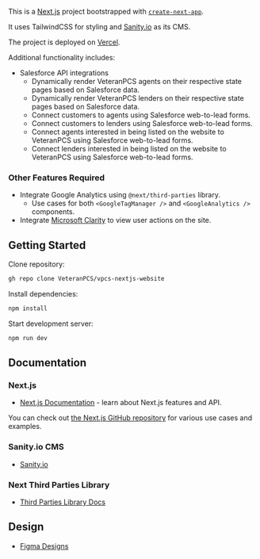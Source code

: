 This is a [Next.js](https://nextjs.org/) project bootstrapped with [`create-next-app`](https://github.com/vercel/next.js/tree/canary/packages/create-next-app).

It uses TailwindCSS for styling and [Sanity.io](https://www.sanity.io/docs) as its CMS.

The project is deployed on [Vercel](https://vercel.com).

Additional functionality includes:

- Salesforce API integrations
    - Dynamically render VeteranPCS agents on their respective state pages based on Salesforce data.
    - Dynamically render VeteranPCS lenders on their respective state pages based on Salesforce data.
    - Connect customers to agents using Salesforce web-to-lead forms.
    - Connect customers to lenders using Salesforce web-to-lead forms.
    - Connect agents interested in being listed on the website to VeteranPCS using Salesforce web-to-lead forms.
    - Connect lenders interested in being listed on the website to VeteranPCS using Salesforce web-to-lead forms.

### Other Features Required

- Integrate Google Analytics using `@next/third-parties` library.
    - Use cases for both `<GoogleTagManager />` and `<GoogleAnalytics />` components.
- Integrate [Microsoft Clarity](https://clarity.microsoft.com) to view user actions on the site.

## Getting Started

Clone repository:

```bash
gh repo clone VeteranPCS/vpcs-nextjs-website
```

Install dependencies:

```bash
npm install
```

Start development server:

```bash
npm run dev
```

## Documentation

### Next.js

- [Next.js Documentation](https://nextjs.org/docs) - learn about Next.js features and API.

You can check out [the Next.js GitHub repository](https://github.com/vercel/next.js/) for various use cases and examples.

### Sanity.io CMS

- [Sanity.io](https://www.sanity.io/docs)

### Next Third Parties Library

- [Third Parties Library Docs](https://nextjs.org/docs/app/building-your-application/optimizing/third-party-libraries)

## Design

- [Figma Designs](https://www.figma.com/design/eBD9WDWKoV4n0tyQCyIcEu/VeteranPCS-Homepage?node-id=1-2&node-type=frame&t=TExBGR1f1hLMB33F-0)